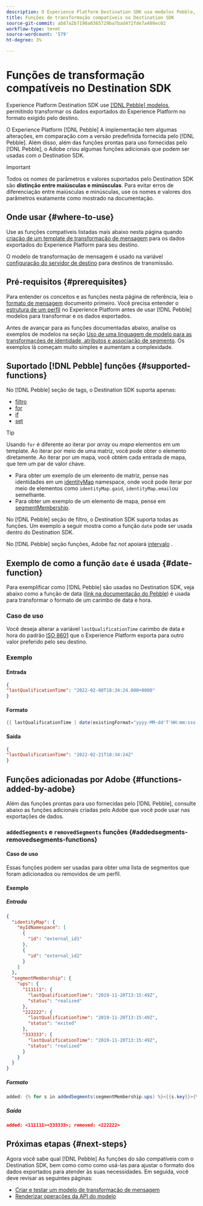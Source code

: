 ```yaml
---
description: O Experience Platform Destination SDK usa modelos Pebble, permitindo transformar os dados exportados do Experience Platform no formato exigido pelo seu destino.
title: Funções de transformação compatíveis no Destination SDK
source-git-commit: ab87a2b7190a0365729ba7bad472fde7a489ec02
workflow-type: tm+mt
source-wordcount: '579'
ht-degree: 3%

---
```



# Funções de transformação compatíveis no Destination SDK

Experience Platform Destination SDK use [[!DNL Pebble] modelos](https://pebbletemplates.io/), permitindo transformar os dados exportados do Experience Platform no formato exigido pelo destino.

O Experience Platform [!DNL Pebble] A implementação tem algumas alterações, em comparação com a versão predefinida fornecida pelo [!DNL Pebble]. Além disso, além das funções prontas para uso fornecidas pelo [!DNL Pebble], o Adobe criou algumas funções adicionais que podem ser usadas com o Destination SDK.

>[!IMPORTANT]
>
>Todos os nomes de parâmetros e valores suportados pelo Destination SDK são **distinção entre maiúsculas e minúsculas**. Para evitar erros de diferenciação entre maiúsculas e minúsculas, use os nomes e valores dos parâmetros exatamente como mostrado na documentação.

## Onde usar {#where-to-use}

Use as funções compatíveis listadas mais abaixo nesta página quando [criação de um template de transformação de mensagem](../../testing-api/streaming-destinations/create-template.md) para os dados exportados do Experience Platform para seu destino.

O modelo de transformação de mensagem é usado na variável [configuração do servidor de destino](templating-specs.md) para destinos de transmissão.

## Pré-requisitos {#prerequisites}

Para entender os conceitos e as funções nesta página de referência, leia o [formato de mensagem](message-format.md) documento primeiro. Você precisa entender o [estrutura de um perfil](message-format.md#profile-structure) no Experience Platform antes de usar [!DNL Pebble] modelos para transformar e os dados exportados.

Antes de avançar para as funções documentadas abaixo, analise os exemplos de modelos na seção [Uso de uma linguagem de modelo para as transformações de identidade, atributos e associação de segmento](message-format.md#using-templating). Os exemplos lá começam muito simples e aumentam a complexidade.

## Suportado [!DNL Pebble] funções {#supported-functions}

No [!DNL Pebble] seção de tags, o Destination SDK suporta apenas:

* [filtro](https://pebbletemplates.io/wiki/tag/filter/)
* [for](https://pebbletemplates.io/wiki/tag/for/)
* [if](https://pebbletemplates.io/wiki/tag/if/)
* [set](https://pebbletemplates.io/wiki/tag/set/)

>[!TIP]
>
>Usando `for` é diferente ao iterar por *array* ou *mapa* elementos em um template. Ao iterar por meio de uma matriz, você pode obter o elemento diretamente. Ao iterar por um mapa, você obtém cada entrada de mapa, que tem um par de valor chave.
>
> * Para obter um exemplo de um elemento de matriz, pense nas identidades em um [identityMap](message-format.md#identities) namespace, onde você pode iterar por meio de elementos como `identityMap.gaid`, `identityMap.email`ou semelhante.
> * Para obter um exemplo de um elemento de mapa, pense em [segmentMembership](message-format.md#segment-membership).


No [!DNL Pebble] seção de filtro, o Destination SDK suporta todas as funções. Um exemplo a seguir mostra como a função `date` pode ser usada dentro do Destination SDK.

No [!DNL Pebble] seção funções, Adobe faz *not* apoiará [intervalo](https://pebbletemplates.io/wiki/function/range/) .

## Exemplo de como a função `date` é usada {#date-function}

Para exemplificar como [!DNL Pebble] são usadas no Destination SDK, veja abaixo como a função de data ([link na documentação do Pebble](https://pebbletemplates.io/wiki/filter/date/)) é usada para transformar o formato de um carimbo de data e hora.

### Caso de uso

Você deseja alterar a variável `lastQualificationTime` carimbo de data e hora do padrão [ISO 8601](https://pt.wikipedia.org/wiki/ISO_8601) que o Experience Platform exporta para outro valor preferido pelo seu destino.

### Exemplo

#### Entrada

```json
{
"lastQualificationTime": "2022-02-08T18:34:24.000+0000"
}
```

#### Formato

```java
{{ lastQualificationTime | date(existingFormat="yyyy-MM-dd'T'HH:mm:sss.SSSX", format="yyyy-MM-dd'T'HH:mm:ssX") }}
```

#### Saída

```json
{
"lastQualificationTime": "2022-02-21T18:34:24Z"
}
```

## Funções adicionadas por Adobe {#functions-added-by-adobe}

Além das funções prontas para uso fornecidas pelo [!DNL Pebble], consulte abaixo as funções adicionais criadas pelo Adobe que você pode usar nas exportações de dados.

### `addedSegments` e `removedSegments` funções {#addedsegments-removedsegments-functions}

#### Caso de uso

Essas funções podem ser usadas para obter uma lista de segmentos que foram adicionados ou removidos de um perfil.

#### Exemplo

##### Entrada

```json
{
  "identityMap": {
    "myIdNamespace": [
      {
        "id": "external_id1"
      },
      {
        "id": "external_id2"
      }
    ]
  },
  "segmentMembership": {
    "ups": {
      "111111": {
        "lastQualificationTime": "2019-11-20T13:15:49Z",
        "status": "realized"
      },
      "222222": {
        "lastQualificationTime": "2019-11-20T13:15:49Z",
        "status": "exited"
      },
      "333333": {
        "lastQualificationTime": "2019-11-20T13:15:49Z",
        "status": "realized"
      }
    }
  }
}
```

##### Formato

```java
added: {% for s in addedSegments(segmentMembership.ups) %}<{{s.key}}>{% endfor %}; removed: {% for s in removedSegments(segmentMembership.ups) %}<{{s.key}}>{% endfor %}
```

##### Saída

```json
added: <111111><333333>; removed: <222222>
```

<!--

### Added and removed segments filters {#added-and-removed-segmnts-filters}

#### Use case {#use-case}

These filters are similar to `addedSegments` and `removedSegments`, described above. The only difference is that they are implemented as filters as opposed to functions.

#### Example {#example}

##### Input {#input}

```json
{
  "identityMap": {
    "myIdNamespace": [
      {
        "id": "external_id1"
      },
      {
        "id": "external_id2"
      }
    ]
  },
  "segmentMembership": {
    "ups": {
      "111111": {
        "lastQualificationTime": "2019-11-20T13:15:49Z",
        "status": "realized"
      },
      "222222": {
        "lastQualificationTime": "2019-11-20T13:15:49Z",
        "status": "exited"
      },
      "333333": {
        "lastQualificationTime": "2019-11-20T13:15:49Z",
        "status": "realized"
      }
    }
  }
}
```

##### Format {#format}

```java
added: {% for s in input.profile.segmentMembership.ups | added %}<{{s.key}}>{% endfor %};|removed: {% for s in input.profile.segmentMembership.ups | removed %}<{{s.key}}>{% endfor %};
```

##### Output {#output}

```json
added: <111111><333333>;|removed: <222222>;
```

-->

## Próximas etapas {#next-steps}

Agora você sabe qual [!DNL Pebble] As funções do são compatíveis com o Destination SDK, bem como como como usá-las para ajustar o formato dos dados exportados para atender às suas necessidades. Em seguida, você deve revisar as seguintes páginas:

* [Criar e testar um modelo de transformação de mensagem](../../testing-api/streaming-destinations/create-template.md)
* [Renderizar operações da API do modelo](../../testing-api/streaming-destinations/render-template-api.md)
